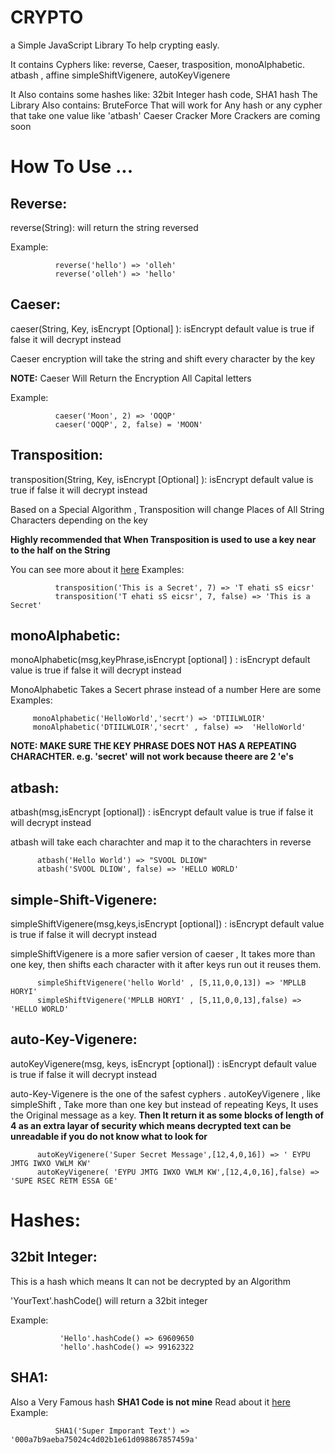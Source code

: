 # CRYPTO
a Simple JavaScript Library To help crypting easly. 

It contains Cyphers like: reverse, Caeser, trasposition,
                          monoAlphabetic. atbash , affine
                          simpleShiftVigenere, autoKeyVigenere
                          
It Also contains some hashes like:
                          32bit Integer hash code, SHA1 hash
The Library Also contains: BruteForce That will work for Any hash or any cypher that take one value like 'atbash'
                            Caeser Cracker More Crackers are coming soon
# How To Use ...


## Reverse:
  reverse(String): will return the string reversed
 
 Example:
              
              reverse('hello') => 'olleh'
              reverse('olleh') => 'hello'
 
 
## Caeser:
  caeser(String, Key, isEncrypt [Optional] ): isEncrypt default value is true if false it will decrypt instead
                                 
  Caeser encryption will take the string and shift every character by the key
  
**NOTE:** Caeser Will Return the Encryption All Capital letters
 
 Example: 
    
              caeser('Moon', 2) => 'OQQP'
              caeser('OQQP', 2, false) = 'MOON'
              
              
## Transposition:
   transposition(String, Key, isEncrypt [Optional] ): isEncrypt default value is true if false it will decrypt instead

   Based on a Special Algorithm , Transposition will change Places of All String Characters depending on the key
   
   **Highly recommended that When Transposition is used to use a key near to the half on the String**
   
   You can see more about it <a target='_blank' href='https://en.wikipedia.org/wiki/Transposition_cipher'>here</a>
   Examples:
   
              transposition('This is a Secret', 7) => 'T ehati sS eicsr'
              transposition('T ehati sS eicsr', 7, false) => 'This is a Secret'
              
## monoAlphabetic:
  monoAlphabetic(msg,keyPhrase,isEncrypt [optional] ) : isEncrypt default value is true if false it will decrypt instead
  
  MonoAlphabetic Takes a Secert phrase instead of a number Here are some Examples:
  
         monoAlphabetic('HelloWorld','secrt') => 'DTIILWLOIR'
         monoAlphabetic('DTIILWLOIR','secrt' , false) =>  'HelloWorld'
**NOTE: MAKE SURE THE KEY PHRASE DOES NOT HAS A REPEATING CHARACHTER. e.g. 'secret' will not work because theere are 2 'e's**        
      
## atbash:
  atbash(msg,isEncrypt [optional]) : isEncrypt default value is true if false it will decrypt instead
  
  atbash will take each charachter and map it to the charachters in reverse
  
          atbash('Hello World') => "SVOOL DLIOW"
          atbash('SVOOL DLIOW', false) => 'HELLO WORLD'
          
## simple-Shift-Vigenere:
  simpleShiftVigenere(msg,keys,isEncrypt [optional]) : isEncrypt default value is true if false it will decrypt instead
  
  simpleShiftVigenere is a more safier version of caeser , It takes more than one key, then shifts each character with it after keys run out it reuses them.
  
          simpleShiftVigenere('hello World' , [5,11,0,0,13]) => 'MPLLB HORYI'
          simpleShiftVigenere('MPLLB HORYI' , [5,11,0,0,13],false) => 'HELLO WORLD'

## auto-Key-Vigenere:
  autoKeyVigenere(msg, keys, isEncrypt [optional]) : isEncrypt default value is true if false it will decrypt instead
  
  auto-Key-Vigenere is the one of the safest cyphers . autoKeyVigenere , like simpleShift , Take more than one key but instead of repeating Keys, It uses the Original message as a key. 
  **Then It return it as some blocks of length of 4 as an extra layar of security which means decrypted text can be unreadable if you do not know what to look for**
  
          autoKeyVigenere('Super Secret Message',[12,4,0,16]) => ' EYPU JMTG IWXO VWLM KW'
          autoKeyVigenere( 'EYPU JMTG IWXO VWLM KW',[12,4,0,16],false) => 'SUPE RSEC RETM ESSA GE'
          

# Hashes:
## 32bit Integer:
   This is a hash which means It can not be decrypted by an Algorithm
  
  'YourText'.hashCode() will return a 32bit integer
   
   Example:
               
               'Hello'.hashCode() => 69609650
               'hello'.hashCode() => 99162322
               
## SHA1:
  Also a Very Famous hash **SHA1 Code is not mine**
  Read about it <a target='_blank' href='https://en.wikipedia.org/wiki/SHA-1'>here</a>
  Example:
              
              SHA1('Super Imporant Text') => '000a7b9aeba75024c4d02b1e61d098867857459a'
